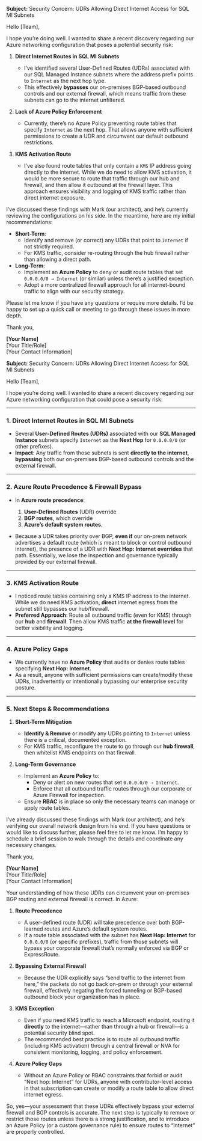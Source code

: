 **Subject:** Security Concern: UDRs Allowing Direct Internet Access for SQL MI Subnets

Hello [Team],

I hope you’re doing well. I wanted to share a recent discovery regarding our Azure networking configuration that poses a potential security risk:

1. **Direct Internet Routes in SQL MI Subnets**  
   - I’ve identified several User-Defined Routes (UDRs) associated with our SQL Managed Instance subnets where the address prefix points to `Internet` as the next hop type.  
   - This effectively **bypasses** our on-premises BGP-based outbound controls and our external firewall, which means traffic from these subnets can go to the internet unfiltered.

2. **Lack of Azure Policy Enforcement**  
   - Currently, there’s no Azure Policy preventing route tables that specify `Internet` as the next hop. That allows anyone with sufficient permissions to create a UDR and circumvent our default outbound restrictions.

3. **KMS Activation Route**  
   - I’ve also found route tables that only contain a `KMS` IP address going directly to the internet. While we do need to allow KMS activation, it would be more secure to route that traffic through our hub and firewall, and then allow it outbound at the firewall layer. This approach ensures visibility and logging of KMS traffic rather than direct internet exposure.

I’ve discussed these findings with Mark (our architect), and he’s currently reviewing the configurations on his side. In the meantime, here are my initial recommendations:

- **Short-Term**:  
  - Identify and remove (or correct) any UDRs that point to `Internet` if not strictly required.  
  - For KMS traffic, consider re-routing through the hub firewall rather than allowing a direct path.
- **Long-Term**:  
  - Implement an **Azure Policy** to deny or audit route tables that set `0.0.0.0/0 → Internet` (or similar) unless there’s a justified exception.  
  - Adopt a more centralized firewall approach for all internet-bound traffic to align with our security strategy.

Please let me know if you have any questions or require more details. I’d be happy to set up a quick call or meeting to go through these issues in more depth.

Thank you,

**[Your Name]**  
[Your Title/Role]  
[Your Contact Information]


**Subject:** Security Concern: UDRs Allowing Direct Internet Access for SQL MI Subnets

Hello [Team],

I hope you’re doing well. I wanted to share a recent discovery regarding our Azure networking configuration that could pose a security risk:

---

### 1. **Direct Internet Routes in SQL MI Subnets**

- Several **User-Defined Routes (UDRs)** associated with our **SQL Managed Instance** subnets specify `Internet` as the **Next Hop** for `0.0.0.0/0` (or other prefixes).  
- **Impact**: Any traffic from those subnets is sent **directly to the internet**, **bypassing** both our on-premises BGP-based outbound controls and the external firewall.

---

### 2. **Azure Route Precedence & Firewall Bypass**

- In **Azure route precedence**:
  1. **User-Defined Routes** (UDR) override  
  2. **BGP routes**, which override  
  3. **Azure’s default system routes**.

- Because a UDR takes priority over BGP, **even if** our on-prem network advertises a default route (which is meant to block or control outbound internet), the presence of a UDR with **Next Hop: Internet** **overrides** that path. Essentially, we lose the inspection and governance typically provided by our external firewall.

---

### 3. **KMS Activation Route**

- I noticed route tables containing only a KMS IP address to the internet. While we do need KMS activation, **direct** internet egress from the subnet still bypasses our hub/firewall.  
- **Preferred Approach**: Route all outbound traffic (even for KMS) through our **hub** and **firewall**. Then allow KMS traffic **at the firewall level** for better visibility and logging.

---

### 4. **Azure Policy Gaps**

- We currently have no **Azure Policy** that audits or denies route tables specifying **Next Hop: Internet**.  
- As a result, anyone with sufficient permissions can create/modify these UDRs, inadvertently or intentionally bypassing our enterprise security posture.

---

### 5. **Next Steps & Recommendations**

1. **Short-Term Mitigation**  
   - **Identify & Remove** or modify any UDRs pointing to `Internet` unless there is a critical, documented exception.  
   - For KMS traffic, reconfigure the route to go through our **hub firewall**, then whitelist KMS endpoints on that firewall.

2. **Long-Term Governance**  
   - Implement an **Azure Policy** to:
     - Deny or alert on new routes that set `0.0.0.0/0 → Internet`.  
     - Enforce that all outbound traffic routes through our corporate or Azure Firewall for inspection.  
   - Ensure **RBAC** is in place so only the necessary teams can manage or apply route tables.

I’ve already discussed these findings with Mark (our architect), and he’s verifying our overall network design from his end. If you have questions or would like to discuss further, please feel free to let me know. I’m happy to schedule a brief session to walk through the details and coordinate any necessary changes.

Thank you,

**[Your Name]**  
[Your Title/Role]  
[Your Contact Information]


Your understanding of how these UDRs can circumvent your on-premises BGP routing and external firewall is correct. In Azure:

1. **Route Precedence**  
   - A user-defined route (UDR) will take precedence over both BGP-learned routes and Azure’s default system routes.  
   - If a route table associated with the subnet has **Next Hop: Internet** for `0.0.0.0/0` (or specific prefixes), traffic from those subnets will bypass your corporate firewall that’s normally enforced via BGP or ExpressRoute.

2. **Bypassing External Firewall**  
   - Because the UDR explicitly says “send traffic to the internet from here,” the packets do not go back on-prem or through your external firewall, effectively negating the forced tunneling or BGP-based outbound block your organization has in place.

3. **KMS Exception**  
   - Even if you need KMS traffic to reach a Microsoft endpoint, routing it **directly** to the internet—rather than through a hub or firewall—is a potential security blind spot.  
   - The recommended best practice is to route all outbound traffic (including KMS activation) through a central firewall or NVA for consistent monitoring, logging, and policy enforcement.

4. **Azure Policy Gaps**  
   - Without an Azure Policy or RBAC constraints that forbid or audit “Next hop: Internet” for UDRs, anyone with contributor-level access in that subscription can create or modify a route table to allow direct internet egress.

So, yes—your assessment that these UDRs effectively bypass your external firewall and BGP controls is accurate. The next step is typically to remove or restrict those routes unless there is a strong justification, and to introduce an Azure Policy (or a custom governance rule) to ensure routes to “Internet” are properly controlled.
